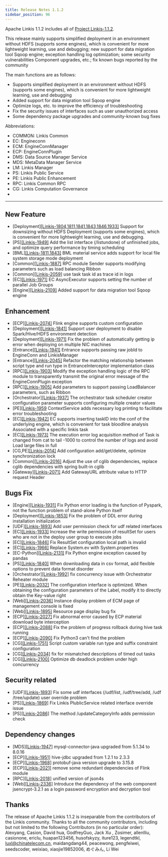 ```yaml
---
title: Release Notes 1.1.2
sidebar_position: 96
---
```


Apache Linkis 1.1.2 includes all of [Project Linkis-1.1.2](https://github.com/apache/linkis/projects/20).


This release mainly supports simplified deployment in an environment without HDFS (supports some engines), which is convenient for more lightweight learning, use and debugging; new support for data migration tool Sqoop engine; exception handling log optimization; some security vulnerabilities Component upgrades, etc.; fix known bugs reported by the community

The main functions are as follows:
* Supports simplified deployment in an environment without HDFS (supports some engines), which is convenient for more lightweight learning, use and debugging
* Added support for data migration tool Sqoop engine
* Optimize logs, etc. to improve the efficiency of troubleshooting
* Fix the security issues of interfaces such as user unauthorized access
* Some dependency package upgrades and community-known bug fixes

Abbreviations:
- COMMON: Linkis Common
- EC: Engineconn
- ECM: EngineConnManager
- ECP: EngineConnPlugin
- DMS: Data Source Manager Service
- MDS: MetaData Manager Service
- LM: Linkis Manager
- PS: Linkis Public Service
- PE: Linkis Public Enhancement
- RPC: Linkis Common RPC
- CG: Linkis Computation Governance
-

---
## New Feature
* \[Deployment][[Linkis-1804,1811,1841,1843,1846,1933]](https://github.com/apache/linkis/pull/1804) Support for downsizing without HDFS Deployment (supports some engines), which is convenient for more lightweight learning, use and debugging.
* \[PS][[Linkis-1949]](https://github.com/apache/linkis/pull/1949) Add the list interface (/listundone) of unfinished jobs, and optimize query performance by timing scheduling
* \[BML][[Linkis-1811,1843]](https://github.com/apache/linkis/pull/1843) BML material service adds support for local file system storage mode deployment
* \[Common][[Linkis-1887]](https://github.com/apache/linkis/pull/1887) RPC module Sender supports modifying parameters such as load balancing Ribbon
* \[Common][[Linkis-2059]](https://github.com/apache/linkis/issues/2059) use task task id as trace id in logs
* \[EC][[Linkis-1971]](https://github.com/apache/linkis/pull/1971) EC AsyncExecutor supports setting the number of parallel Job Groups
* \[Engine][[Linkis-2109]](https://github.com/apache/linkis/pull/2109) Added support for data migration tool Sqoop engine

## Enhancement
* \[ECP][[Linkis-2074]](https://github.com/apache/linkis/issues/2074) Flink engine supports custom configuration
* \[Deployment][[Linkis-1841]](https://github.com/apache/linkis/pull/1841) Support user deployment to disable Spark/Hive/HDFS environment detection
* \[Deployment][[Linkis-1971]](https://github.com/apache/linkis/pull/1989) Fix the problem of automatically getting ip error when deploying on multiple NIC machines
* \[Entrance][[Linkis-1941]](https://github.com/apache/linkis/pull/1941) Entrance supports passing raw jobId to EngineConn and LinkisManager
* \[Entrance][[Linkis-2045]](https://github.com/apache/linkis/issues/2045) Refactor the matching relationship between script type and run type in EntranceInterceptor implementation class
* \[RPC][[Linkis-1903]](https://github.com/apache/linkis/pull/1903/files) Modify the exception handling logic of the RPC module to transparently transmit the original error message of the EngineConnPlugin exception
* \[RPC][[Linkis-1905]](https://github.com/apache/linkis/pull/1905) Add parameters to support passing LoadBalancer parameters, such as Ribbon
* \[Orchestrator][[Linkis-1937]](https://github.com/apache/linkis/pull/1937) The orchestrator task scheduler creator configuration parameter supports configuring multiple creator values
* \[PE][[Linkis-1959](https://github.com/apache/linkis/pull/1959) ContextService adds necessary log printing to facilitate error troubleshooting
* \[EC][[Linkis-1942]](https://github.com/apache/linkis/pull/1942) EC supports inserting taskID into the conf of the underlying engine, which is convenient for task bloodline analysis Associated with a specific linkis task
* \[EC][[Linkis-1973]](https://github.com/apache/linkis/pull/1973) The execution error log acquisition method of Task is changed from cat to tail -1000 to control the number of logs and avoid Load large files in full
* \[CG,PE][[Linkis-2014]](https://github.com/apache/linkis/pull/2014) Add configuration add/get/delete, optimize synchronization lock
* \[Common][[Linkis-2016]](https://github.com/apache/linkis/pull/2016) Adjust the use of cglib dependencies, replace cglib dependencies with spring built-in cglib
* \[Gateway][[Linkis-2071]](https://github.com/apache/linkis/issues/2071) Add GatewayURL attribute value to HTTP request Header

## Bugs Fix
* \[Engine][[Linkis-1931]](https://github.com/apache/linkis/pull/1931) Fix Python error loading is the function of Pyspark, not the function problem of stand-alone Python itself
* \[Deployment][[Linkis-1853]](https://github.com/apache/linkis/pull/1853) Fix the problem of DDL error during installation initialization
* \[UDF][[Linkis-1893]](https://github.com/apache/linkis/pull/1893) Add user permission check for udf related interfaces
* \[EC][[Linkis-1933]](https://github.com/apache/linkis/pull/1933) Increase the write permission of resultSet for users who are not in the deploy user group to execute jobs
* \[EC][[Linkis-1846]](https://github.com/apache/linkis/pull/1846) Fix ResultSet configuration local path is invalid
* \[EC][[Linkis-1966]](https://github.com/apache/linkis/pull/1966) Replace System.ev with System.properties
* \[EC-Python][[Linkis-2131]](https://github.com/apache/linkis/pull/2131) Fix Python engine exception caused by pandas
* \[PS][[Linkis-1840]](https://github.com/apache/linkis/pull/1840) When downloading data in csv format, add flexible options to prevent data format disorder
* \[Orchestrator][[Linkis-1992]](https://github.com/apache/linkis/pull/1992) fix concurrency issue with Orchestrator Reheater module
* \[PE][[Linkis-2032]](https://github.com/apache/linkis/pull/2032) The configuration interface is optimized. When obtaining the configuration parameters of the Label, modify it to directly obtain the Key-value right
* \[Web][[Linkis-2036]](https://github.com/apache/linkis/pull/2036) Instance display problem of ECM page of management console is fixed
* \[Web][[Linkis-1895]](https://github.com/apache/linkis/pull/1895) Resource page display bug fix
* \[ECP][[Linkis-2027]](https://github.com/apache/linkis/pull/2027) Fix abnormal error caused by ECP material download byte interception
* \[ECP][[Linkis-2088]](https://github.com/apache/linkis/pull/2088) Fix the problem of progress rollback during hive task running
* \[ECP][[Linkis-2090]](https://github.com/apache/linkis/pull/2090) Fix Python3 can't find the problem
* \[CG][[Linkis-1751]](https://github.com/apache/linkis/pull/1751) Script custom variable run type and suffix constraint configuration
* \[CG][[Linkis-2034]](https://github.com/apache/linkis/pull/2034) fix for mismatched descriptions of timed out tasks
* \[CG][[Linkis-2100]](https://github.com/apache/linkis/pull/2100) Optimize db deadlock problem under high concurrency


## Security related
* \[UDF][[Linkis-1893]](https://github.com/apache/linkis/pull/1893) Fix some udf interfaces (/udf/list, /udf/tree/add, /udf /tree/update) user override problem
* \[PS][[Linkis-1869]](https://github.com/apache/linkis/pull/1869) Fix Linkis PlublicService related interface override issue
* \[PS][[Linkis-2086]](https://github.com/apache/linkis/pull/2086) The method /updateCategoryInfo adds permission check

## Dependency changes
* \[MDS][[Linkis-1947]](https://github.com/apache/linkis/pull/1947) mysql-connector-java upgraded from 5.1.34 to 8.0.16
* \[ECP][[Linkis-1951]](https://github.com/apache/linkis/pull/1951) hive-jdbc upgraded from 1.2.1 to 2.3.3
* \[ECP][[Linkis-1968]](https://github.com/apache/linkis/pull/1974) protobuf-java version upgrade to 3.15.8
* \[ECP][[Linkis-2021]](https://github.com/apache/linkis/pull/2021) remove some redundant dependencies of Flink module
* \[RPC][[Linkis-2018]](https://github.com/apache/linkis/pull/2018) unified version of json4s
* \[Web][[Linkis-2336]](https://github.com/apache/linkis/pull/2336) Introduce the dependency of the web component jsencrypt-3.2.1 as a login password encryption and decryption tool

## Thanks
The release of Apache Linkis 1.1.2 is inseparable from the contributors of the Linkis community. Thanks to all the community contributors, including but not limited to the following Contributors (in no particular order): Alexyang, Casion, David hua, GodfreyGuo, Jack Xu , Zosimer, allenlliu, casionone, ericlu, huapan123456, husofskyzy, iture123, legendtkl, luxl@chinatelecom.cn, maidangdang44, peacewong, pengfeiwei, seedscoder, weixiao, xiaojie19852006, めぐみん, Li Wei